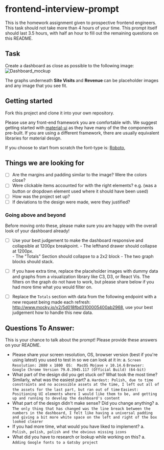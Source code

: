 # frontend-interview-prompt
This is the homework assignment given to prospective frontend engineers. This task should not take more than 4 hours of your time. This prompt itself should last 3.5 hours, with half an hour to fill out the remaining questions on this README. 

## Task
Create a dashboard as close as possible to the following image: 
![Dashboard_mockup](https://i.imgur.com/5yDwTXk.png)

The graphs underneath <strong> Site Visits </strong> and <strong> Revenue </strong> can be placeholder images and any image that you see fit. 

## Getting started

Fork this project and clone it into your own repository. 

Please use any front-end framework you are comfortable with. 
We suggest getting started with [material-ui](https://material-ui.com/) as they have many of the the components pre-built. If you are using a different framework, there are usually equivalent libraries for material design. 

If you choose to start from scratch the font-type is: [Roboto](https://fonts.google.com/specimen/Roboto),

## Things we are looking for 
- [ ] Are the margins and padding similar to the image? Were the colors close? 
- [ ] Were clickable items accounted for with the right elements? e.g. (was a button or dropdown element used where it should have been used)
- [ ] How was the project set up? 
- [ ] If deviations to the design were made, were they justified? 

### Going above and beyond
Before moving onto these, please make sure you are happy with the overall look of your dashboard already! 
- [ ] Use your best judgement to make the dashboard responsive and collapsible at 1200px breakpoint. 
      - The lefthand drawer should collapse at 1200px.  
      - The "Totals" Section should collapse to a 2x2 block
      - The two graph blocks should stack. 

- [ ] If you have extra time, replace the placeholder images with dummy data and graphs from a visualization library like C3, D3, or React Vis. The filters on the graph do not have to work, but please share below if you had more time what you would filter on. 

- [ ] Replace the `Totals` section with data from the following endpoint with a new request being made each refresh: http://www.mocky.io/v2/5d018fbd3100005400ab2968, use your best judgement how to handle this new data. 

## Questions To Answer: 
This is your chance to talk about the prompt! Please provide these answers on your README. 
- Please share your screen resolution, OS, browser version (best if you're using latest) you used to test in so we can look at it in: 
  a. ```Screen Resolution: 2880 x 1800 ```
     ```OS:  MacOS Mojave v 10.14.6```
     ```Browser:  Google Chrome Version 79.0.3945.117 (Official Build) (64-bit)```
- What part of the design did you get stuck on? What took the most time? Similarly, what was the easiest part? 
  a. ```Hardest: Polish, due to time constraints and no accessible assets at the time, I left out all of the assets for the last part, but ran out of time```
     ```Easiest: Positioning UI elements where I would like them to be, and getting up and running to develop the dashboard's content```
- What part of the design didn't make sense? Did you change anything?
  a. ```The only thing that has changed was the line breack between the numbers in the dashboard, I felt like having a universal padding and giving a bit more white space on the left and right of the box looked clearer```
- If you had more time, what would you have liked to implement? 
  a. ```Polish, polish, polish and the obvious missing icons```
- What did you have to research or lookup while working on this?
  a. ```Adding Google fonts to a Gatsby project```
